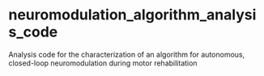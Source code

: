 # neuromodulation_algorithm_analysis_code
Analysis code for the characterization of an algorithm for autonomous, closed-loop neuromodulation during motor rehabilitation

